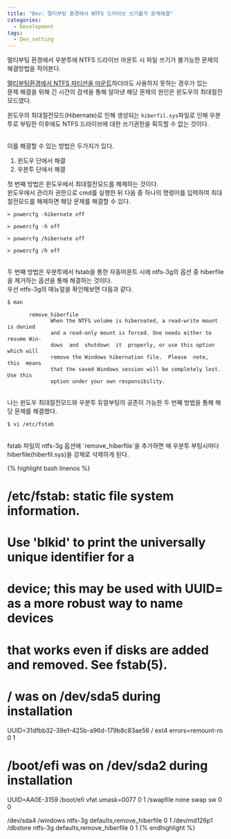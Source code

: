 ```yaml
---
title: "Dev: 멀티부팅 환경에서 NTFS 드라이브 쓰기불가 문제해결"
categories:
  - Development
tags:
  - Dev_setting
---
```


멀티부팅 환경에서 우분투에 NTFS 드라이브 마운트 시 파일 쓰기가 불가능한 문제의 해결방법을 적어본다.

<!--more-->

[멀티부팅환경에서 NTFS 파티션을 마운트](../ubuntu-automount-fstab)하더라도 사용하지 못하는 경우가 있는
<br>
문제 해결을 위해 긴 시간의 검색을 통해 알아낸 해당 문제의 원인은 윈도우의 최대절전모드였다.

윈도우의 최대절전모드(Hibernate)로 인해 생성되는 `hiberfil.sys`파일로 인해 우분투로 부팅한 이후에도 NTFS 드라이브에 대한 쓰기권한을 획득할 수 없는  것이다.


<br>
이를 해결할 수 있는 방법은 두가지가 있다.

1. 윈도우 단에서 해결
2. 우분투 단에서 해결

첫 번째 방법은 윈도우에서 최대절전모드를 해제하는 것이다.
<br>
윈도우에서 관리자 권한으로 cmd를 실행한 뒤 다음 중 하나의 명령어를 입력하여 최대절전모드를  해제하면 해당 문제를 해결할 수 있다.

```
> powercfg -hibernate off
```
```
> powercfg -h off
```
```
> powercfg /hibernate off
```
```
> powercfg /h off
```

<br>
두 번째 방법은 우분투에서 fstab을 통한 자동마운트 시에 ntfs-3g의 옵션 중 hiberfile을 제거하는 옵션을 통해 해결하는 것이다.

<br>
우선 ntfs-3g의 매뉴얼을 확인해보면 다음과 같다.

```bash
$ man
```
```
       remove_hiberfile
              When the NTFS volume is hibernated, a read-write mount is denied
              and a read-only mount is forced. One needs either to resume Win‐
              dows  and  shutdown  it  properly, or use this option which will
              remove the Windows hibernation file.  Please  note,  this  means
              that the saved Windows session will be completely lost. Use this
              option under your own responsibility.
```

<br>
나는 윈도우 최대절전모드와 우분투 듀얼부팅의 공존이 가능한 두 번째 방법을 통해 해당 문제를 해결했다.

```bash
$ vi /etc/fstab
```

<br>
fstab 파일의 ntfs-3g 옵션에 `remove_hiberfile`을 추가하면 매 우분투 부팅시마다 hiberfile(hiberfil.sys)을 강제로 삭제하게 된다.

{% highlight bash linenos %}
# /etc/fstab: static file system information.
#
# Use 'blkid' to print the universally unique identifier for a
# device; this may be used with UUID= as a more robust way to name devices
# that works even if disks are added and removed. See fstab(5).
#
# <file system> <mount point>   <type>  <options>       <dump>  <pass>
# / was on /dev/sda5 during installation
UUID=31dfbb32-39e1-425b-a96d-179b8c83ae56 /               ext4    errors=remount-ro 0       1
# /boot/efi was on /dev/sda2 during installation
UUID=AA0E-3159  /boot/efi       vfat    umask=0077      0       1
/swapfile                                 none            swap    sw              0       0

/dev/sda4    /windows ntfs-3g defaults,remove_hiberfile 0 1 
/dev/md126p1 /dbstore ntfs-3g defaults,remove_hiberfile 0 1
{% endhighlight %}
